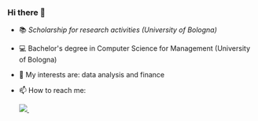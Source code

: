 ### Hi there 👋

<!--
**simonettimartino/simonettimartino** is a ✨ _special_ ✨ repository because its `README.md` (this file) appears on your GitHub profile.-->

- 📚 *Scholarship for research activities (University of Bologna)*


- 💻 Bachelor's degree in Computer Science for Management (University of Bologna)
  

- 📖 My interests are: data analysis and finance

- 📫 How to reach me:

  <a href="www.linkedin.com/in/martino-simonetti">
     <img src="https://img.shields.io/badge/linkedin-%230077B5.svg?&style=for-the-badge&logo=linkedin&logoColor=white" />
  </a>&nbsp;&nbsp;
